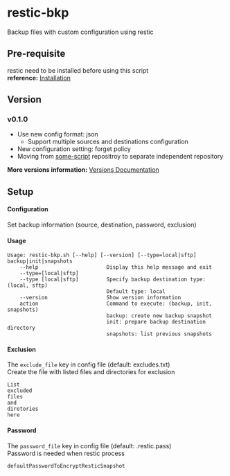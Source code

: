 # restic-bkp
Backup files with custom configuration using restic

## Pre-requisite
restic need to be installed before using this script  
**reference:** [Installation](https://restic.readthedocs.io/en/latest/020_installation.html)

## Version
### v0.1.0
- Use new config format: json
    - Support multiple sources and destinations configuration
- New configuration setting: forget policy
- Moving from [some-script](https://github.com/liuminhaw/some-scripts) repositroy to separate independent repository

**More versions information:** [Versions Documentation](https://mewing-pisces-b2c.notion.site/restic-bkp-1b852fb0215a4e1d8df00081f3050e1b) 

## Setup
#### Configuration
Set backup information (source, destination, password, exclusion)

#### Usage
```
Usage: restic-bkp.sh [--help] [--version] [--type=local|sftp] backup|init|snapshots
    --help                      Display this help message and exit
    --type=[local|sftp]         
    --type [local|sftp]         Specify backup destination type: (local, sftp)
                                Default type: local
    --version                   Show version information
    action                      Command to execute: (backup, init, snapshots)
                                backup: create new backup snapshot
                                init: prepare backup destination directory
                                snapshots: list previous snapshots
```

#### Exclusion
The `exclude_file` key in config file (default: excludes.txt)<br>
Create the file with listed files and directories for exclusion
```
List
excluded 
files
and
diretories
here
``` 

#### Password
The `password_file` key in config file (default: .restic.pass)<br>
Password is needed when restic process
```
defaultPasswordToEncryptResticSnapshot
```
